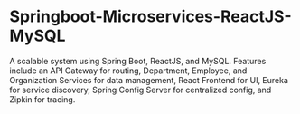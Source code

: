 # Springboot-Microservices-ReactJS-MySQL
A scalable system using Spring Boot, ReactJS, and MySQL. Features include an API Gateway for routing, Department, Employee, and Organization Services for data management, React Frontend for UI, Eureka for service discovery, Spring Config Server for centralized config, and Zipkin for tracing.
